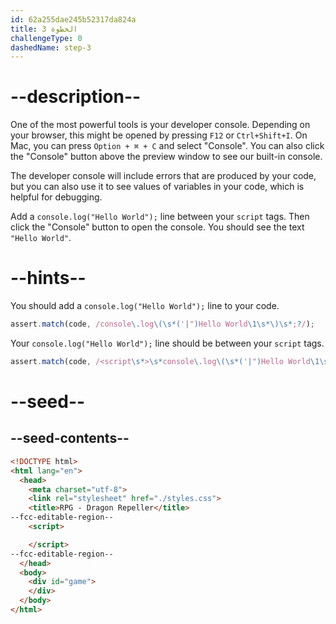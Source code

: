```yaml
---
id: 62a255dae245b52317da824a
title: الخطوة 3
challengeType: 0
dashedName: step-3
---
```


# --description--

One of the most powerful tools is your developer console. Depending on your browser, this might be opened by pressing `F12` or `Ctrl+Shift+I`. On Mac, you can press `Option + ⌘ + C` and select "Console". You can also click the "Console" button above the preview window to see our built-in console.

The developer console will include errors that are produced by your code, but you can also use it to see values of variables in your code, which is helpful for debugging.

Add a `console.log("Hello World");` line between your `script` tags. Then click the "Console" button to open the console. You should see the text `"Hello World"`.


# --hints--

You should add a `console.log("Hello World");` line to your code.

```js
assert.match(code, /console\.log\(\s*('|")Hello World\1\s*\)\s*;?/);
```

Your `console.log("Hello World");` line should be between your `script` tags.

```js
assert.match(code, /<script\s*>\s*console\.log\(\s*('|")Hello World\1\s*\)\s*;?\s*<\/script>/);
```

# --seed--

## --seed-contents--

```html
<!DOCTYPE html>
<html lang="en">
  <head>
    <meta charset="utf-8">
    <link rel="stylesheet" href="./styles.css">
    <title>RPG - Dragon Repeller</title>
--fcc-editable-region--
    <script>

    </script>
--fcc-editable-region--
  </head>
  <body>
    <div id="game">
    </div>
  </body>
</html>
```
